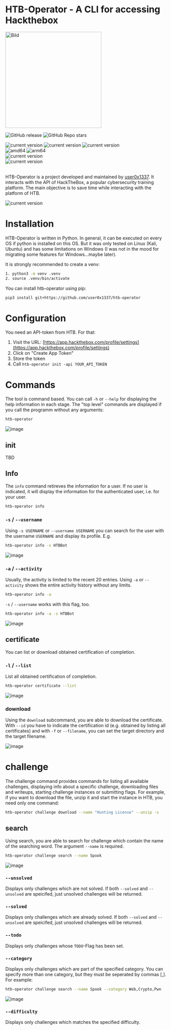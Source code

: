 # HTB-Operator - A CLI for accessing Hackthebox 
<img src="https://github.com/user-attachments/assets/7ea918e1-f9d3-4de5-bca7-5bf396bb4f6e" alt="Bild" width="300"/>

![GitHub release](https://img.shields.io/github/v/release/user0x1337/htb-operator)
![GitHub Repo stars](https://img.shields.io/github/stars/user0x1337/htb-operator)

<div>
  <img alt="current version" src="https://img.shields.io/badge/Linux-supported-success">
  <img alt="current version" src="https://img.shields.io/badge/Windows-unsupported-blue">
  <img alt="current version" src="https://img.shields.io/badge/MacOS-supported_|_untested-yellow">
  <br>
  <img alt="amd64" src="https://img.shields.io/badge/amd64%20(x86__64)-supported-success">
  <img alt="arm64" src="https://img.shields.io/badge/arm64%20(aarch64)-supported-success">
  <br>
  <img alt="current version" src="https://img.shields.io/badge/Python_>=3.12-supported-success">
  <br>
  <img alt="current version" src="https://img.shields.io/badge/HTB--API_v4-supported-success">
  <br><br>
</div>

HTB-Operator is a project developed and maintained by [user0x1337](https://github.com/user0x1337). It interacts with the API of HackTheBox, a popular cybersecurity training platform. The main objective is to save time while interacting with the platform of HTB. 

<img alt="current version" src="https://img.shields.io/badge/Status-Under_Development-red">

# Installation
HTB-Operator is written in Python. In general, it can be executed on every OS if python is installed on this OS. But it was only tested on Linux (Kali, Ubuntu) and has some limitations on Windows (I was not in the mood for migrating some features for Windows...maybe later).

It is strongly recommended to create a venv:
```bash
1. python3 -m venv .venv
2. source .venv/bin/activate 
``` 

You can install htb-operator using pip:
```bash
pip3 install git+https://github.com/user0x1337/htb-operator
```

# Configuration
You need an API-token from HTB. For that:
1. Visit the URL: [https://app.hackthebox.com/profile/settings](https://app.hackthebox.com/profile/settings)
2. Click on "Create App Token"
3. Store the token
4. Call `htb-operator init -api YOUR_API_TOKEN`

# Commands
The tool is command based. You can call `-h` or `--help` for displaying the help information in each stage. The "top level" commands are displayed if you call the programm without any arguments:


```bash 
htb-operator
```
![image](https://github.com/user-attachments/assets/4dd6800d-53c1-464e-acb3-db61ca261082)


## init
TBD
## Info 
The `info` command retireves the information for a user. If no user is indicated, it will display the information for the authenticated user, i.e. for your user. 
```bash
htb-operator info
```

### `-s` / `--username`
Using `-s USERNAME` or `--username USERNAME` you can search for the user with the username `USERNAME` and display its profile. E.g.
```bash
htb-operator info -s HTBBot
```
![image](https://github.com/user-attachments/assets/8a613234-4dce-4f41-8927-cf004c857cdb)


### `-a` / `--activity`
Usually, the activity is limited to the recent 20 entries. Using `-a` or `--activity` shows the entire activity history without any limits.
```bash
htb-operator info -a
```
 
 `-s` / `--username` works with this flag, too.
```bash
htb-operator info -a -s HTBBot
```
![image](https://github.com/user-attachments/assets/addda738-5435-4e66-9058-2efe81ca4a65)


## certificate
You can list or download obtained certification of completion. 

### `-l` / `--list`
List all obtained certification of completion.
```bash
htb-operator certificate --list
```
![image](https://github.com/user-attachments/assets/d9fabf5d-cb2a-4663-812a-55cd030ff275)




### download
Using the `download` subcommand, you are able to download the certificate. With `--id` you have to indicate the certification id (e.g. obtained by listing all certificates) and with `-f` or `--filename`, you can set the target directory and the target filename.

![image](https://github.com/user-attachments/assets/8725d37a-32ea-4d2c-bc23-d90c184cec62)

# challenge
The challenge command provides commands for listing all available challenges, displaying info about a specific challenge, downloading files and writeups, starting challenge instances or submitting flags. For example, if you want to download the file, unzip it and start the instance in HTB, you need only one command:
```bash
htb-operator challenge download --name "Hunting License" --unzip -s
```

## search
Using search, you are able to search for challenge which contain the name of the searching word. The argument `--name` is required.
```bash
htb-operator challenge search --name Spook
```
![image](https://github.com/user-attachments/assets/420f4564-b3d9-40ba-8ff6-f72ec7c54fe2)

### `--unsolved`
Displays only challenges which are not solved. If both `--solved` and `--unsolved` are speicifed, just unsolved challenges will be returned.

### `--solved`
Displays only challenges which are already solved. If both `--solved` and `--unsolved` are speicifed, just unsolved challenges will be returned.

### `--todo`
Displays only challenges whose `TODO`-Flag has been set.

###  `--category` 
Displays only challenges which are part of the specified category. You can specify more than one category, but they must be seperated by commas [,]. For example:
```bash
htb-operator challenge search --name Spook --category Web,Crypto,Pwn
```
![image](https://github.com/user-attachments/assets/1475a94a-7017-4101-b742-de0838c77eab)

### `--difficulty`
Displays only challenges which matches the specified difficulty.



